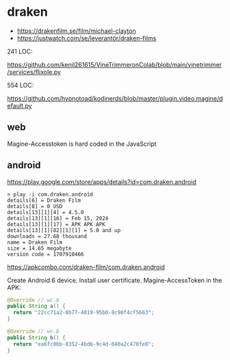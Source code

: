 # draken

- https://drakenfilm.se/film/michael-clayton
- https://justwatch.com/se/leverantör/draken-films

241 LOC:

https://github.com/kenil261615/VineTrimmeronColab/blob/main/vinetrimmer/services/flixole.py

554 LOC:

https://github.com/hypnotoad/kodinerds/blob/master/plugin.video.magine/default.py

## web

Magine-Accesstoken is hard coded in the JavaScript

## android

https://play.google.com/store/apps/details?id=com.draken.android

~~~
> play -i com.draken.android
details[6] = Draken Film
details[8] = 0 USD
details[13][1][4] = 4.5.0
details[13][1][16] = Feb 15, 2024
details[13][1][17] = APK APK APK
details[13][1][82][1][1] = 5.0 and up
downloads = 27.68 thousand
name = Draken Film
size = 14.65 megabyte
version code = 1707910466
~~~

https://apkcombo.com/draken-film/com.draken.android

Create Android 6 device. Install user certificate. Magine-AccessToken in the
APK:

~~~java
@Override // wc.b
public String a() {
  return "22cc71a2-8b77-4819-95b0-8c90f4cf5663";
}

@Override // wc.b
public String b() {
  return "ea6fc0bb-8352-4bd6-9c4d-040a2c478fe8";
}
~~~
